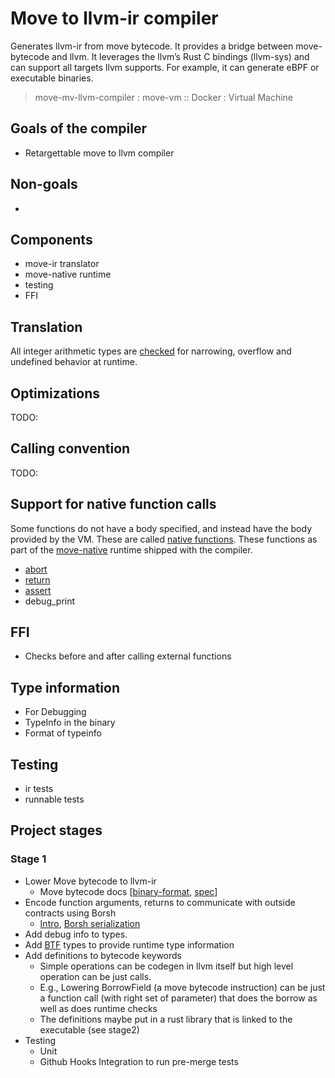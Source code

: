 # Move to llvm-ir compiler

Generates llvm-ir from move bytecode. It provides a bridge between move-bytecode and llvm.
It leverages the llvm’s Rust C bindings (llvm-sys) and can support all targets llvm supports.
For example, it can generate eBPF or executable binaries.

> move-mv-llvm-compiler : move-vm :: Docker : Virtual Machine

## Goals of the compiler

- Retargettable move to llvm compiler

## Non-goals

-

## Components

- move-ir translator
- move-native runtime
- testing
- FFI

## Translation

All integer arithmetic types are [checked](https://move-language.github.io/move/integers.html#arithmetic) for narrowing, overflow and undefined behavior at runtime.

## Optimizations

TODO:

## Calling convention

TODO:

## Support for native function calls

Some functions do not have a body specified, and instead have the body provided by the VM. These are called [native functions](https://move-language.github.io/move/functions.html#native-functions). These functions as part of the [move-native](https://github.com/solana-labs/move/tree/llvm-sys/language/move-native) runtime shipped with the compiler.

- [abort](https://move-language.github.io/move/abort-and-assert.html)
- [return](https://move-language.github.io/move/functions.html#return-type)
- [assert](https://move-language.github.io/move/abort-and-assert.html)
- debug_print

## FFI

- Checks before and after calling external functions

## Type information

- For Debugging
- TypeInfo in the binary
- Format of typeinfo

## Testing

- ir tests
- runnable tests

## Project stages

### Stage 1

- Lower Move bytecode to llvm-ir
  - Move bytecode docs [[binary-format](https://github.com/solana-labs/move/blob/main/language/move-binary-format/src/file_format.rs#L1107), [spec](https://github.com/solana-labs/move/blob/main/language/documentation/spec/vm.md)]
- Encode function arguments, returns to communicate with outside contracts using Borsh
  - [Intro](https://hexdocs.pm/borsh_serializer/readme.html), [Borsh serialization](https://solanacookbook.com/guides/serialization.html#setting-up-for-borsh-serialization)
- Add debug info to types.
- Add [BTF](https://github.com/cilium/cilium/blob/master/Documentation/bpf.rst) types to provide runtime type information
- Add definitions to bytecode keywords
  - Simple operations can be codegen in llvm itself  but high level operation can be just calls.
  - E.g., Lowering BorrowField (a move bytecode instruction) can be just a function call (with right set of parameter) that does the borrow as well as does runtime checks
  - The definitions maybe put in a rust library that is linked to the executable (see stage2)
- Testing
  - Unit
  - Github Hooks Integration to run pre-merge tests
